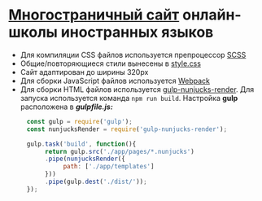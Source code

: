 # [Многостраничный сайт](https://adilzhexen0v.github.io/LanguageToGo/dist/) онлайн-школы иностранных языков
- Для компиляции CSS файлов используется препроцессор [SCSS](https://sass-scss.ru/)
- Общие/повторяющиеся стили вынесены в [style.css](https://github.com/adilzhexen0v/LanguageToGo/blob/main/dist/css/style.css)
- Сайт адаптирован до ширины 320рх
- Для сборки JavaScript файлов используется [Webpack](https://webpack.js.org/)
- Для сборки HTML файлов используется [gulp-nunjucks-render](https://www.npmjs.com/package/gulp-nunjucks-render). Для запуска используется команда `npm run build`. Настройка **gulp** расположена в ***gulpfile.js:***
```javascript
     const gulp = require('gulp');
     const nunjucksRender = require('gulp-nunjucks-render');

     gulp.task('build', function(){
          return gulp.src('./app/pages/*.nunjucks')
          .pipe(nunjucksRender({
               path: ['./app/templates']
          }))
          .pipe(gulp.dest('./dist/'));
     });
```

